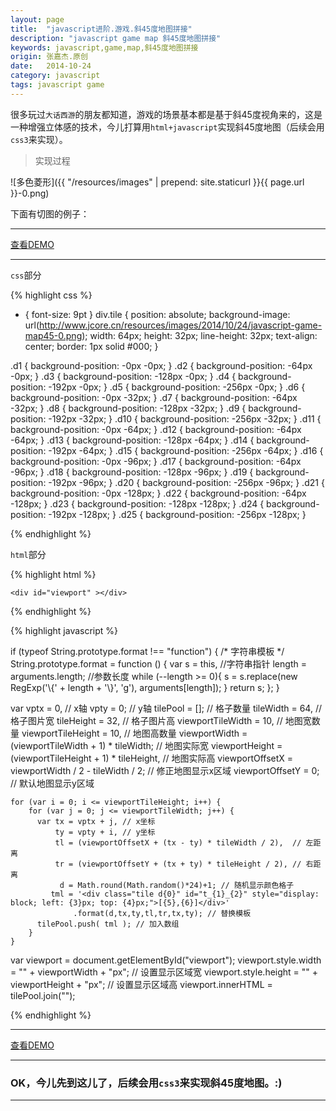 ```yaml
---
layout: page
title:  "javascript进阶.游戏.斜45度地图拼接"
description: "javascript game map 斜45度地图拼接"
keywords: javascript,game,map,斜45度地图拼接
origin: 张嘉杰.原创
date:   2014-10-24
category: javascript
tags: javascript game
---
```

很多玩过`大话西游`的朋友都知道，游戏的场景基本都是基于斜45度视角来的，这是一种增强立体感的技术，今儿打算用`html+javascript`实现斜45度地图（后续会用`css3`来实现）。
<!--more-->

> 实现过程

![多色菱形]({{ "/resources/images" | prepend: site.staticurl }}{{ page.url }}-0.png)  

下面有切图的例子：  
 
-----------------------

<a class="btn btn-primary btn-sm" href="/resources/demo{{ page.url}}-position.html" target="_blank">查看DEMO</a> 

-----------------------

`css`部分

{% highlight css %}

* { font-size: 9pt }
div.tile {
    position: absolute;
    background-image: url(http://www.jcore.cn/resources/images/2014/10/24/javascript-game-map45-0.png);
    width: 64px;
    height: 32px;
    line-height: 32px;
    text-align: center;
    border: 1px solid #000;
}

.d1 { background-position: -0px -0px; }
.d2 { background-position: -64px -0px; }
.d3 { background-position: -128px -0px; }
.d4 { background-position: -192px -0px; }
.d5 { background-position: -256px -0px; }
.d6 { background-position: -0px -32px; }
.d7 { background-position: -64px -32px; }
.d8 { background-position: -128px -32px; }
.d9 { background-position: -192px -32px; }
.d10 { background-position: -256px -32px; }
.d11 { background-position: -0px -64px; }
.d12 { background-position: -64px -64px; }
.d13 { background-position: -128px -64px; }
.d14 { background-position: -192px -64px; }
.d15 { background-position: -256px -64px; }
.d16 { background-position: -0px -96px; }
.d17 { background-position: -64px -96px; }
.d18 { background-position: -128px -96px; }
.d19 { background-position: -192px -96px; }
.d20 { background-position: -256px -96px; }
.d21 { background-position: -0px -128px; }
.d22 { background-position: -64px -128px; }
.d23 { background-position: -128px -128px; }
.d24 { background-position: -192px -128px; }
.d25 { background-position: -256px -128px; }
	
{% endhighlight %}

`html`部分

{% highlight html %}

	<div id="viewport" ></div>

{% endhighlight %}

{% highlight javascript %}

if (typeof String.prototype.format !== "function") {
    /* 字符串模板 */
    String.prototype.format = function () {
      var s = this, //字符串指针
          length = arguments.length; //参数长度
      while (--length >= 0){
        s = s.replace(new RegExp('\\{' + length + '\\}', 'g'), arguments[length]);
      }
      return s;
    };
}

  var vptx = 0, // x轴
      vpty = 0; // y轴
      tilePool = []; // 格子数量
      tileWidth = 64,  // 格子图片宽
      tileHeight = 32, // 格子图片高
      viewportTileWidth = 10,  // 地图宽数量
      viewportTileHeight = 10, // 地图高数量
      viewportWidth = (viewportTileWidth + 1) * tileWidth;    // 地图实际宽
      viewportHeight = (viewportTileHeight + 1) * tileHeight, // 地图实际高
      viewportOffsetX = viewportWidth / 2 - tileWidth / 2; // 修正地图显示x区域
      viewportOffsetY = 0; // 默认地图显示y区域

    for (var i = 0; i <= viewportTileHeight; i++) {
        for (var j = 0; j <= viewportTileWidth; j++) {
          var tx = vptx + j, // x坐标
              ty = vpty + i, // y坐标
              tl = (viewportOffsetX + (tx - ty) * tileWidth / 2),  // 左距离
              tr = (viewportOffsetY + (tx + ty) * tileHeight / 2), // 右距离
               d = Math.round(Math.random()*24)+1; // 随机显示颜色格子
             tml = '<div class="tile d{0}" id="t_{1}_{2}" style="display: block; left: {3}px; top: {4}px;">[{5},{6}]</div>'
                  .format(d,tx,ty,tl,tr,tx,ty); // 替换模板
          tilePool.push( tml ); // 加入数组
        }
    }
	
var viewport = document.getElementById("viewport");
    viewport.style.width = "" + viewportWidth + "px"; // 设置显示区域宽
    viewport.style.height = "" + viewportHeight + "px"; // 设置显示区域高
    viewport.innerHTML = tilePool.join("");
	
{% endhighlight %}	

-----------------------

<a class="btn btn-primary btn-sm" href="/resources/demo{{ page.url}}-tile.html" target="_blank">查看DEMO</a> 

-----------------------

### OK，今儿先到这儿了，后续会用`css3`来实现斜45度地图。:)

-----------------------

